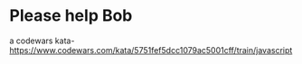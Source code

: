 # Please help Bob
a codewars kata-
https://www.codewars.com/kata/5751fef5dcc1079ac5001cff/train/javascript

